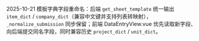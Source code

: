 2025-10-21 模板字典字段重命名：后端 `get_sheet_template` 统一输出 `item_dict` / `company_dict`（兼容中文键并支持列表转映射），`_normalize_submission` 同步保留；前端 DataEntryView.vue 优先读取新字段、向后端提交同名字段，同时兼容历史 `project_dict` / `unit_dict`。